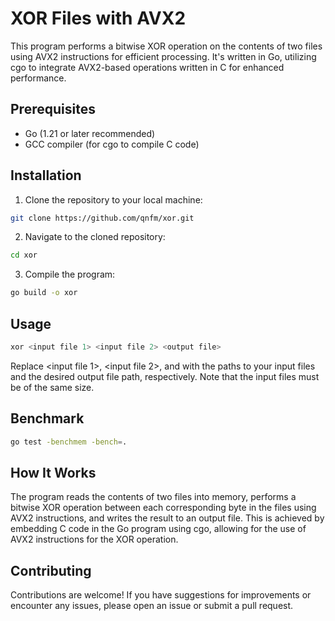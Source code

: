 # XOR Files with AVX2

This program performs a bitwise XOR operation on the contents of two files using AVX2 instructions for efficient processing. It's written in Go, utilizing cgo to integrate AVX2-based operations written in C for enhanced performance.

## Prerequisites

- Go (1.21 or later recommended)
- GCC compiler (for cgo to compile C code)

## Installation

1. Clone the repository to your local machine:

```bash
git clone https://github.com/qnfm/xor.git
```

2. Navigate to the cloned repository:

```bash
cd xor
```

3. Compile the program:

```bash
go build -o xor
```

## Usage

```bash
xor <input file 1> <input file 2> <output file>
```

Replace <input file 1>, <input file 2>, and <output file> with the paths to your input files and the desired output file path, respectively. Note that the input files must be of the same size.

## Benchmark

```bash
go test -benchmem -bench=.
```

## How It Works

The program reads the contents of two files into memory, performs a bitwise XOR operation between each corresponding byte in the files using AVX2 instructions, and writes the result to an output file. This is achieved by embedding C code in the Go program using cgo, allowing for the use of AVX2 instructions for the XOR operation.

## Contributing

Contributions are welcome! If you have suggestions for improvements or encounter any issues, please open an issue or submit a pull request.